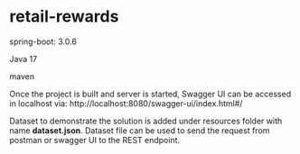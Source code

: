 # retail-rewards

spring-boot: 3.0.6

Java 17

maven

Once the project is built and server is started, Swagger UI can be accessed in localhost via: http://localhost:8080/swagger-ui/index.html#/

Dataset to demonstrate the solution is added under resources folder with name **dataset.json**. Dataset file can be used to send the request from postman or swagger UI to the REST endpoint.